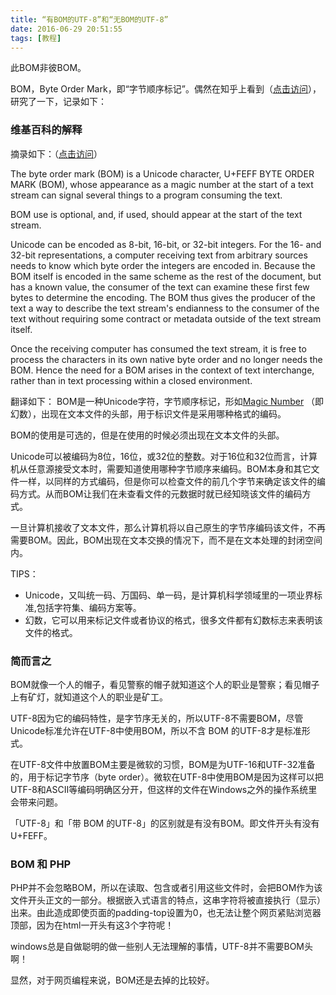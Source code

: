 ```yaml
---
title: “有BOM的UTF-8”和“无BOM的UTF-8”
date: 2016-06-29 20:51:55
tags: [教程]
---
```

此BOM非彼BOM。
<!--more-->

BOM，Byte Order Mark，即“字节顺序标记”。偶然在知乎上看到（[点击访问](https://www.zhihu.com/question/20167122)），研究了一下，记录如下：

### 维基百科的解释
摘录如下：（[点击访问](https://en.wikipedia.org/wiki/Byte_order_mark)）

The byte order mark (BOM) is a Unicode character, U+FEFF BYTE ORDER MARK (BOM), whose appearance as a magic number at the start of a text stream can signal several things to a program consuming the text.

BOM use is optional, and, if used, should appear at the start of the text stream.

Unicode can be encoded as 8-bit, 16-bit, or 32-bit integers. For the 16- and 32-bit representations, a computer receiving text from arbitrary sources needs to know which byte order the integers are encoded in. Because the BOM itself is encoded in the same scheme as the rest of the document, but has a known value, the consumer of the text can examine these first few bytes to determine the encoding. The BOM thus gives the producer of the text a way to describe the text stream's endianness to the consumer of the text without requiring some contract or metadata outside of the text stream itself.

Once the receiving computer has consumed the text stream, it is free to process the characters in its own native byte order and no longer needs the BOM. Hence the need for a BOM arises in the context of text interchange, rather than in text processing within a closed environment.

翻译如下：
BOM是一种Unicode字符，字节顺序标记，形如[Magic Number](https://en.wikipedia.org/wiki/Magic_number_(programming)#Magic_numbers_in_files) （即幻数），出现在文本文件的头部，用于标识文件是采用哪种格式的编码。

BOM的使用是可选的，但是在使用的时候必须出现在文本文件的头部。

Unicode可以被编码为8位，16位，或32位的整数。对于16位和32位而言，计算机从任意源接受文本时，需要知道使用哪种字节顺序来编码。BOM本身和其它文件一样，以同样的方式编码，但是你可以检查文件的前几个字节来确定该文件的编码方式。从而BOM让我们在未查看文件的元数据时就已经知晓该文件的编码方式。

一旦计算机接收了文本文件，那么计算机将以自己原生的字节序编码该文件，不再需要BOM。因此，BOM出现在文本交换的情况下，而不是在文本处理的封闭空间内。

TIPS：
+ Unicode，又叫统一码、万国码、单一码，是计算机科学领域里的一项业界标准,包括字符集、编码方案等。
+ 幻数，它可以用来标记文件或者协议的格式，很多文件都有幻数标志来表明该文件的格式。

### 简而言之

BOM就像一个人的帽子，看见警察的帽子就知道这个人的职业是警察；看见帽子上有矿灯，就知道这个人的职业是矿工。

UTF-8因为它的编码特性，是字节序无关的，所以UTF-8不需要BOM，尽管Unicode标准允许在UTF-8中使用BOM，所以不含 BOM 的UTF-8才是标准形式。

在UTF-8文件中放置BOM主要是微软的习惯，BOM是为UTF-16和UTF-32准备的，用于标记字节序（byte order）。微软在UTF-8中使用BOM是因为这样可以把UTF-8和ASCII等编码明确区分开，但这样的文件在Windows之外的操作系统里会带来问题。

「UTF-8」和「带 BOM 的UTF-8」的区别就是有没有BOM。即文件开头有没有U+FEFF。

### BOM 和 PHP

PHP并不会忽略BOM，所以在读取、包含或者引用这些文件时，会把BOM作为该文件开头正文的一部分。根据嵌入式语言的特点，这串字符将被直接执行（显示）出来。由此造成即使页面的padding-top设置为0，也无法让整个网页紧贴浏览器顶部，因为在html一开头有这3个字符呢！

windows总是自做聪明的做一些别人无法理解的事情，UTF-8并不需要BOM头啊！

显然，对于网页编程来说，BOM还是去掉的比较好。



